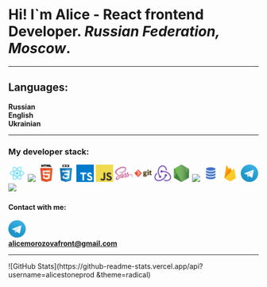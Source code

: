 # Hi! I`m Alice - React frontend Developer. _Russian Federation, Moscow_.
<hr>


## Languages:
**Russian**
<br>
**English**
<br>
**Ukrainian**
<br>
<hr>

### My developer stack:
<img width=35 src="https://raw.githubusercontent.com/github/explore/80688e429a7d4ef2fca1e82350fe8e3517d3494d/topics/react/react.png?size=48">
<img width=35 src="https://www.rlogical.com/wp-content/uploads/2023/03/Rlogical-Blog-Images-thumbnail.webp">
<img width=35 src="https://raw.githubusercontent.com/github/explore/80688e429a7d4ef2fca1e82350fe8e3517d3494d/topics/html/html.png?size=48">
<img width=35 src="https://raw.githubusercontent.com/github/explore/80688e429a7d4ef2fca1e82350fe8e3517d3494d/topics/css/css.png?size=48">
<img width=35 src="https://raw.githubusercontent.com/github/explore/80688e429a7d4ef2fca1e82350fe8e3517d3494d/topics/typescript/typescript.png?size=48">
<img width=35 src="https://raw.githubusercontent.com/github/explore/80688e429a7d4ef2fca1e82350fe8e3517d3494d/topics/javascript/javascript.png?size=48">
<img width=35 src="https://raw.githubusercontent.com/github/explore/80688e429a7d4ef2fca1e82350fe8e3517d3494d/topics/sass/sass.png?size=48">
<img width=35 src="https://raw.githubusercontent.com/github/explore/80688e429a7d4ef2fca1e82350fe8e3517d3494d/topics/git/git.png?size=48">
<img width=35 src="https://raw.githubusercontent.com/github/explore/80688e429a7d4ef2fca1e82350fe8e3517d3494d/topics/redux/redux.png?size=48">
<img width=35 src="https://raw.githubusercontent.com/github/explore/80688e429a7d4ef2fca1e82350fe8e3517d3494d/topics/nodejs/nodejs.png?size=48">
<img width=35 src="https://www.svgrepo.com/show/303210/figma-1-logo.svg">
<img width=35 src="https://raw.githubusercontent.com/github/explore/80688e429a7d4ef2fca1e82350fe8e3517d3494d/topics/sql/sql.png?size=48">
<img width=35 src="https://raw.githubusercontent.com/github/explore/80688e429a7d4ef2fca1e82350fe8e3517d3494d/topics/firebase/firebase.png?size=48">
<img width=35 src="https://raw.githubusercontent.com/github/explore/80688e429a7d4ef2fca1e82350fe8e3517d3494d/topics/telegram/telegram.png?size=48">
<img width=35 src="https://camo.githubusercontent.com/cd77f3fbd0d2ac63b71f1a43b3f63a7071188917d0e2ff7846570c562770a07a/68747470733a2f2f75706c6f61642e77696b696d656469612e6f72672f77696b6970656469612f636f6d6d6f6e732f7468756d622f662f66312f566974656a732d6c6f676f2e7376672f3132303070782d566974656a732d6c6f676f2e7376672e706e67">

#### Contact with me:
[<img width=35 src="https://raw.githubusercontent.com/github/explore/80688e429a7d4ef2fca1e82350fe8e3517d3494d/topics/telegram/telegram.png?size=48">][telegram]
<br>
**alicemorozovafront@gmail.com**
<hr>
![GitHub Stats](https://github-readme-stats.vercel.app/api?username=alicestoneprod &theme=radical)

[telegram]: https://t.me/murpuffmeow